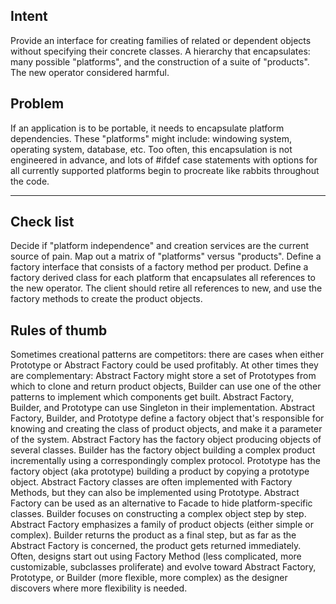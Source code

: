 ## Intent
Provide an interface for creating families of related or dependent objects without specifying their concrete classes.
A hierarchy that encapsulates: many possible "platforms", and the construction of a suite of "products".
The new operator considered harmful.

## Problem
If an application is to be portable, it needs to encapsulate platform dependencies.
These "platforms" might include: windowing system, operating system, database, etc.
Too often, this encapsulation is not engineered in advance, and lots of #ifdef case statements with options
for all currently supported platforms begin to procreate like rabbits throughout the code.

---

## Check list
Decide if "platform independence" and creation services are the current source of pain.
Map out a matrix of "platforms" versus "products".
Define a factory interface that consists of a factory method per product.
Define a factory derived class for each platform that encapsulates all references to the new operator.
The client should retire all references to new, and use the factory methods to create the product objects.

## Rules of thumb
Sometimes creational patterns are competitors: there are cases when either Prototype or Abstract Factory could be used profitably. At other times they are complementary: Abstract Factory might store a set of Prototypes from which to clone and return product objects, Builder can use one of the other patterns to implement which components get built. Abstract Factory, Builder, and Prototype can use Singleton in their implementation.
Abstract Factory, Builder, and Prototype define a factory object that's responsible for knowing and creating the class of product objects, and make it a parameter of the system. Abstract Factory has the factory object producing objects of several classes. Builder has the factory object building a complex product incrementally using a correspondingly complex protocol. Prototype has the factory object (aka prototype) building a product by copying a prototype object.
Abstract Factory classes are often implemented with Factory Methods, but they can also be implemented using Prototype.
Abstract Factory can be used as an alternative to Facade to hide platform-specific classes.
Builder focuses on constructing a complex object step by step. Abstract Factory emphasizes a family of product objects (either simple or complex). Builder returns the product as a final step, but as far as the Abstract Factory is concerned, the product gets returned immediately.
Often, designs start out using Factory Method (less complicated, more customizable, subclasses proliferate) and evolve toward Abstract Factory, Prototype, or Builder (more flexible, more complex) as the designer discovers where more flexibility is needed.

